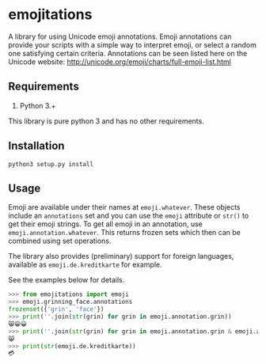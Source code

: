 # emojitations

A library for using Unicode emoji annotations.  Emoji annotations can provide your scripts with a simple way to
interpret emoji, or select a random one satisfying certain criteria.  Annotations can be seen listed here on
the Unicode website: http://unicode.org/emoji/charts/full-emoji-list.html

## Requirements

1. Python 3.+

This library is pure python 3 and has no other requirements.

## Installation

`python3 setup.py install`

## Usage

Emoji are available under their names at `emoji.whatever`.  These objects include an `annotations` set and you can
use the `emoji` attribute or `str()` to get their emoji strings.  To get all emoji in an annotation, use
`emoji.annotation.whatever`.  This returns frozen sets which then can be combined using set operations.

The library also provides (preliminary) support for foreign languages, available as `emoji.de.kreditkarte` for example.

See the examples below for details.

```python
>>> from emojitations import emoji
>>> emoji.grinning_face.annotations
frozenset({'grin', 'face'})
>>> print(''.join(str(grin) for grin in emoji.annotation.grin))
😸😁😀
>>> print(''.join(str(grin) for grin in emoji.annotation.grin & emoji.annotation.cat))
😸
>>> print(str(emoji.de.kreditkarte))
💳
```
